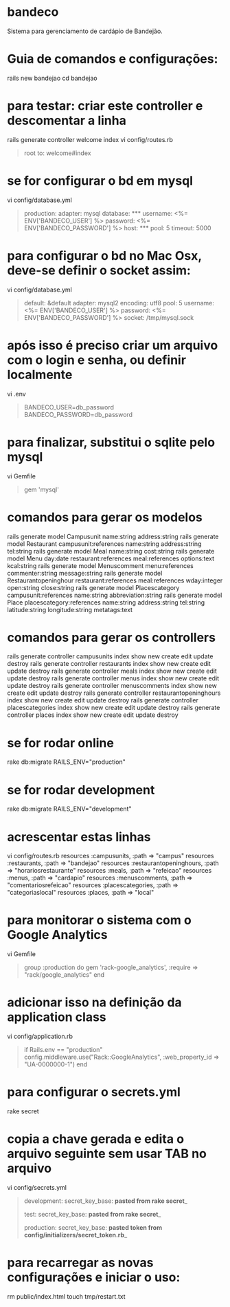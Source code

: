 bandeco
=======

Sistema para gerenciamento de cardápio de Bandejão.


Guia de comandos e configurações:
=================================

rails new bandejao
cd bandejao

# para testar: criar este controller e descomentar a linha
rails generate controller welcome index
vi config/routes.rb
> root to: welcome#index

# se for configurar o bd em mysql
vi config/database.yml
>	production:
>   adapter: mysql
>   database: ***
>   username: <%= ENV['BANDECO_USER'] %>
>   password: <%= ENV['BANDECO_PASSWORD'] %>
>   host: ***
>   pool: 5
>   timeout: 5000

# para configurar o bd no Mac Osx, deve-se definir o socket assim:
vi config/database.yml
> default: &default
>   adapter: mysql2
>   encoding: utf8
>   pool: 5
>   username: <%= ENV['BANDECO_USER'] %>
>   password: <%= ENV['BANDECO_PASSWORD'] %>
>   socket: /tmp/mysql.sock

# após isso é preciso criar um arquivo com o login e senha, ou definir localmente
vi .env
> BANDECO_USER=db_password
> BANDECO_PASSWORD=db_password

# para finalizar, substitui o sqlite pelo mysql
vi Gemfile
>	gem 'mysql'

# comandos para gerar os modelos
rails generate model Campusunit name:string address:string
rails generate model Restaurant campusunit:references name:string address:string tel:string
rails generate model Meal name:string cost:string
rails generate model Menu day:date restaurant:references meal:references options:text kcal:string
rails generate model Menuscomment menu:references commenter:string message:string
rails generate model Restaurantopeninghour restaurant:references meal:references wday:integer open:string close:string
rails generate model Placescategory campusunit:references name:string abbreviation:string
rails generate model Place placescategory:references name:string address:string tel:string latitude:string longitude:string metatags:text

# comandos para gerar os controllers
rails generate controller campusunits index show new create edit update destroy
rails generate controller restaurants index show new create edit update destroy
rails generate controller meals index show new create edit update destroy
rails generate controller menus index show new create edit update destroy
rails generate controller menuscomments index show new create edit update destroy
rails generate controller restaurantopeninghours index show new create edit update destroy
rails generate controller placescategories index show new create edit update destroy
rails generate controller places index show new create edit update destroy

# se for rodar online
rake db:migrate RAILS_ENV="production"

# se for rodar development
rake db:migrate RAILS_ENV="development"

# acrescentar estas linhas
vi config/routes.rb
  resources :campusunits, :path => "campus"
  resources :restaurants, :path => "bandejao"
  resources :restaurantopeninghours, :path => "horariosrestaurante"
  resources :meals, :path => "refeicao"
  resources :menus, :path => "cardapio"
  resources :menuscomments, :path => "comentariosrefeicao"
  resources :placescategories, :path => "categoriaslocal"
  resources :places, :path => "local"

# para monitorar o sistema com o Google Analytics
vi Gemfile
> group :production do
>   gem 'rack-google_analytics', :require => "rack/google_analytics"
> end
# adicionar isso na definição da application class
vi config/application.rb
> if Rails.env == "production"
>   config.middleware.use("Rack::GoogleAnalytics", :web_property_id => "UA-0000000-1")
> end

# para configurar o secrets.yml
rake secret
# copia a chave gerada e edita o arquivo seguinte sem usar TAB no arquivo
vi config/secrets.yml
> development:
>   secret_key_base: __pasted from rake secret___
>
> test:
>   secret_key_base: __pasted from rake secret___
>
> production:
>  secret_key_base: __pasted token from config/initializers/secret_token.rb___

# para recarregar as novas configurações e iniciar o uso:
rm public/index.html
touch tmp/restart.txt
